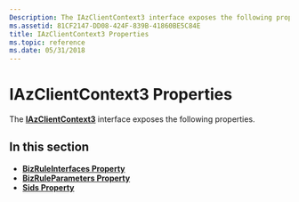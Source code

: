 ```yaml
---
Description: The IAzClientContext3 interface exposes the following properties.
ms.assetid: 81CF2147-DD08-424F-839B-41860BE5C84E
title: IAzClientContext3 Properties
ms.topic: reference
ms.date: 05/31/2018
---
```


# IAzClientContext3 Properties

The [**IAzClientContext3**](/windows/desktop/api/Azroles/nn-azroles-iazclientcontext3) interface exposes the following properties.

## In this section

-   [**BizRuleInterfaces Property**](/windows/desktop/api/Azroles/nf-azroles-iazclientcontext3-get_bizruleinterfaces)
-   [**BizRuleParameters Property**](/windows/desktop/api/Azroles/nf-azroles-iazclientcontext3-get_bizruleparameters)
-   [**Sids Property**](/windows/desktop/api/Azroles/nf-azroles-iazclientcontext3-get_sids)

 

 



